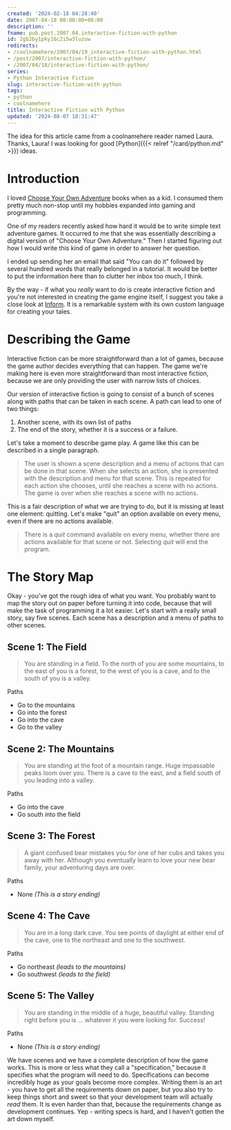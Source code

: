 ```yaml
---
created: '2024-02-18 04:28:40'
date: 2007-04-18 00:00:00+00:00
description: ''
fname: pub.post.2007.04.interactive-fiction-with-python
id: 2gb2by1pky16c2i5w3luzuw
redirects:
- /coolnamehere/2007/04/19_interactive-fiction-with-python.html
- /post/2007/interactive-fiction-with-python/
- /2007/04/18/interactive-fiction-with-python/
series:
- Python Interactive Fiction
slug: interactive-fiction-with-python
tags:
- python
- coolnamehere
title: Interactive Fiction with Python
updated: '2024-08-07 18:31:47'
---
```


The idea for this article came from a coolnamehere reader named Laura. Thanks, Laura! I was looking for good [Python]({{< relref "/card/python.md" >}}) ideas.
<!--more-->

# Introduction

I loved [Choose Your Own Adventure](http://www.cyoa.com/ "Choose Your Own Adventure Home") books when as a kid. I consumed them pretty much non-stop until my hobbies expanded into gaming and programming.

One of my readers recently asked how hard it would be to write simple text adventure games. It occurred to me that she was essentially describing a digital version of "Choose Your Own Adventure." Then I started figuring out how I would write this kind of game in order to answer her question.

I ended up sending her an email that said "You can do it" followed by several hundred words that really belonged in a tutorial. It would be better to put the information here than to clutter her inbox too much, I think.

By the way - if what you *really* want to do is create interactive fiction and you're not interested in creating the game engine itself, I suggest you take a close look at [Inform](http://inform-fiction.org/). It is a remarkable system with its own custom language for creating your tales.

# Describing the Game

Interactive fiction can be more straightforward than a lot of games, because the game author decides everything that can happen. The game we're making here is even more straightforward than most interactive fiction, because we are only providing the user with narrow lists of choices.

Our version of interactive fiction is going to consist of a bunch of scenes along with paths that can be taken in each scene. A path can lead to one of two things:

1. Another scene, with its own list of paths
2. The end of the story, whether it is a success or a failure.

Let's take a moment to describe game play. A game like this can be described in a single paragraph.

> The user is shown a scene description and a menu of actions that can be done in that scene. When she selects an action, she is presented with the description and menu for that scene. This is repeated for each action she chooses, until she reaches a scene with no actions. The game is over when she reaches a scene with no actions.

This is a fair description of what we are trying to do, but it is missing at least one element: quitting. Let's make "quit" an option available on every menu, even if there are no actions available.

> There is a *quit* command available on every menu, whether there are actions available for that scene or not. Selecting *quit* will end the program.

# The Story Map

Okay - you've got the rough idea of what you want. You probably want to map the story out on paper before turning it into code, because that will make the task of programming it a lot easier. Let's start with a really small story, say five scenes. Each scene has a description and a menu of paths to other scenes.

## Scene 1: The Field

> You are standing in a field. To the north of you are some mountains, to the east of you is a forest, to the west of you is a cave, and to the south of you is a valley.

Paths

+ Go to the mountains
+ Go into the forest
+ Go into the cave
+ Go to the valley

## Scene 2: The Mountains

> You are standing at the foot of a mountain range. Huge impassable peaks loom over you. There is a cave to the east, and a field south of you leading into a valley.

Paths

+ Go into the cave
+ Go south into the field

## Scene 3: The Forest

> A giant confused bear mistakes you for one of her cubs and takes you away with her. Although you eventually learn to love your new bear family, your adventuring days are over.

Paths

+ None *(This is a story ending)*

## Scene 4: The Cave

> You are in a long dark cave. You see points of daylight at either end of the cave, one to the northeast and one to the southwest.

Paths

+ Go northeast *(leads to the mountains)*
+ Go southwest *(leads to the field)*

## Scene 5: The Valley

> You are standing in the middle of a huge, beautiful valley. Standing right before you is ... whatever it you were looking for. Success!

Paths

+ None *(This is a story ending)*

We have scenes and we have a complete description of how the game works. This is more or less what they call a "specification," because it specifies what the program will need to do. Specifications can become incredibly huge as your goals become more complex. Writing them is an art - you have to get all the requirements down on paper, but you also try to keep things short and sweet so that your development team will actually *read* them. It is even harder than that, because the requirements change as development continues. Yep - writing specs is hard, and I haven't gotten the art down myself.